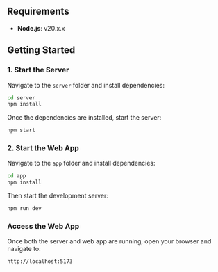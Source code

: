## Requirements

- **Node.js**: v20.x.x

## Getting Started

### 1. Start the Server

Navigate to the `server` folder and install dependencies:

```bash
cd server
npm install
```

Once the dependencies are installed, start the server:

```bash
npm start
```

### 2. Start the Web App

Navigate to the `app` folder and install dependencies:

```bash
cd app
npm install
```

Then start the development server:

```bash
npm run dev
```

### Access the Web App

Once both the server and web app are running, open your browser and navigate to:

```
http://localhost:5173
```
